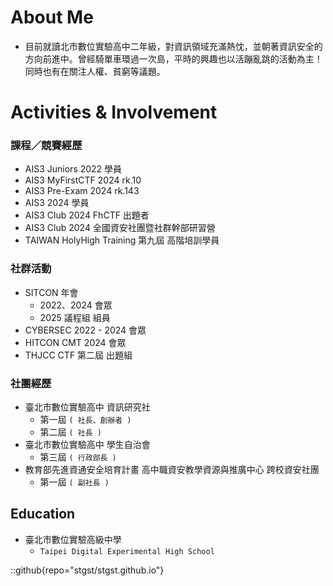 # About Me

- 目前就讀北市數位實驗高中二年級，對資訊領域充滿熱忱，並朝著資訊安全的方向前進中。曾經騎單車環過一次島，平時的興趣也以活蹦亂跳的活動為主！同時也有在關注人權、貧窮等議題。

# Activities & Involvement

### 課程／競賽經歷
- AIS3 Juniors 2022 學員
- AIS3 MyFirstCTF 2024 rk.10
- AIS3 Pre-Exam 2024 rk.143
- AIS3 2024 學員
- AIS3 Club 2024 FhCTF 出題者
- AIS3 Club 2024 全國資安社團暨社群幹部研習營
- TAIWAN HolyHigh Training 第九屆 高階培訓學員

### 社群活動
- SITCON 年會
    - 2022、2024 會眾
    - 2025 議程組 組員
- CYBERSEC 2022 - 2024 會眾
- HITCON CMT 2024 會眾
- THJCC CTF 第二屆 出題組

### 社團經歷
- 臺北市數位實驗高中 資訊研究社
    - 第一屆 `( 社長、創辦者 )`
    - 第二屆 `( 社長 )`
- 臺北市數位實驗高中 學生自治會
    - 第三屆 `( 行政部長 )`
- 教育部先進資通安全培育計畫 高中職資安教學資源與推廣中心 跨校資安社團
    - 第一屆 `( 副社長 )`

## Education
- 臺北市數位實驗高級中學
    - `Taipei Digital Experimental High School`

::github{repo="stgst/stgst.github.io"}